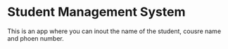 # Student Management System
This is an app where you can inout the name of the student, cousre name and phoen number.
